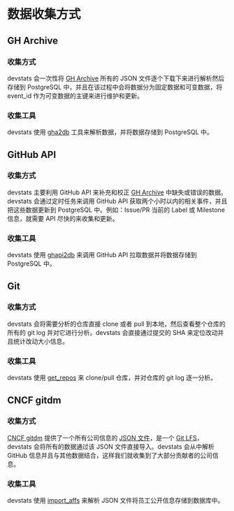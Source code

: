 # 数据收集方式

## GH Archive

### 收集方式

devstats 会一次性将 [GH Archive] 所有的 JSON 文件逐个下载下来进行解析然后存储到 PostgreSQL 中，并且在该过程中会将数据分为固定数据和可变数据，将 event_id 作为可变数据的主键来进行维护和更新。

### 收集工具

devstats 使用 [gha2db](https://github.com/cncf/devstatscode/blob/master/cmd/gha2db/gha2db.go) 工具来解析数据，并将数据存储到 PostgreSQL 中。

## GitHub API

### 收集方式

devstats 主要利用 GitHub API 来补充和校正 [GH Archive] 中缺失或错误的数据。devstats 会通过定时任务来调用 GitHub API 获取两个小时以内的相关事件，并且把这些数据更新到 PostgreSQL 中。例如：Issue/PR 当前的 Label 或 Milestone 信息，就需要 API 尽快的来收集和更新。

### 收集工具

devstats 使用 [ghapi2db](https://github.com/cncf/devstatscode/blob/master/cmd/ghapi2db/ghapi2db.go) 来调用 GitHub API 拉取数据并将数据存储到 PostgreSQL 中。

## Git

### 收集方式

devstats 会将需要分析的仓库直接 clone 或者 pull 到本地，然后查看整个仓库的所有的 git log 并对它进行分析。devstats 会直接通过提交的 SHA 来定位改动并且统计改动大小信息。

### 收集工具

devstats 使用 [get_repos](https://github.com/cncf/devstatscode/blob/master/cmd/get_repos/get_repos.go) 来 clone/pull 仓库，并对仓库的 git log 逐一分析。

## CNCF gitdm

### 收集方式

[CNCF gitdm] 提供了一个所有公司信息的 [JSON 文件](https://github.com/cncf/devstats/blob/master/github_users.json)，是一个 [Git LFS](https://git-lfs.github.com/)，devstats 会将所有的数据通过该 JSON 文件直接导入。devstats 会从中解析 GitHub 信息并且与其他数据结合，这样我们就收集到了大部分贡献者的公司信息。

### 收集工具

devstats 使用 [import_affs](https://github.com/cncf/devstatscode/blob/master/cmd/import_affs/import_affs.go) 来解析 JSON 文件将员工公开信息存储到数据库中。

[gh archive]: https://www.gharchive.org
[cncf gitdm]: https://github.com/cncf/gitdm
